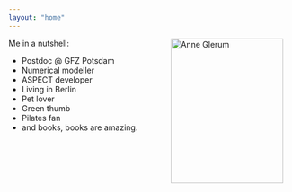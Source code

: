 ```yaml
---
layout: "home"
---
```


<img style="padding: 0 15px; float: right;" src="/assets/images/Profile_picture_small.jpg" alt="Anne Glerum"
	title="Me :)" width="200" height="258" />
Me in a nutshell:
* Postdoc @ GFZ Potsdam
* Numerical modeller
* ASPECT developer
* Living in Berlin
* Pet lover
* Green thumb
* Pilates fan
* and books, books are amazing. 

